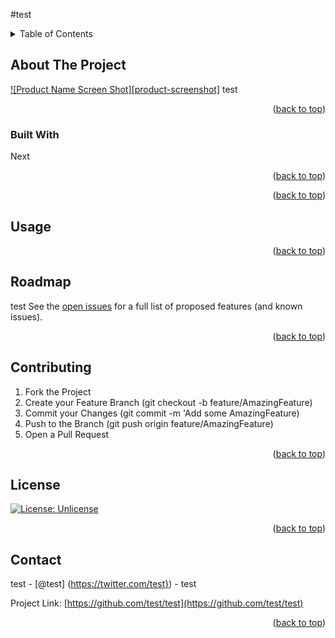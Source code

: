 #test
  <!-- TABLE OF CONTENTS -->
  <details>
    <summary>Table of Contents</summary>
    <ol>
      <li>
        <a href="#about-the-project">About The Project</a>
        <p>test 
        </p>
        <ul>
          <li><a href="#built-with">Built With</a></li>
        </ul>
      </li>
      <li>
        <a href="#getting-started">Getting Started</a>
        <ul>
          <li><a href="#prerequisites">Prerequisites</a></li>
          <li><a href="#installation">Installation</a></li>
        </ul>
      </li>
      <li><a href="#usage">Usage</a></li>
      <li><a href="#roadmap">Roadmap</a></li>
      <li><a href="#contributing">Contributing</a></li>
      <li><a href="#license">License</a></li>
      <li><a href="#contact">Contact</a></li>
      <li><a href="#acknowledgments">Acknowledgments</a></li>
    </ol>
  </details>
  
  
  
  <!-- ABOUT THE PROJECT -->
  ## About The Project
  
  [![Product Name Screen Shot][product-screenshot]](https://example.com)
  test
  <p align="right">(<a href="#readme-top">back to top</a>)</p>
  
  
  
  ### Built With
  Next
  <p align="right">(<a href="#readme-top">back to top</a>)</p>
  
  
  
  <!-- GETTING STARTED -->
  <!-- ## Getting Started
  
  
  ### Prerequisites -->
  
  
 
  
  <p align="right">(<a href="#readme-top">back to top</a>)</p>
  
  
  
  <!-- USAGE EXAMPLES -->
  ## Usage
  
  <p align="right">(<a href="#readme-top">back to top</a>)</p>
  
  
  
  <!-- ROADMAP -->
  ## Roadmap
  test
  See the [open issues](https://github.com/othneildrew/Best-README-Template/issues) for a full list of proposed features (and known issues).
  
  <p align="right">(<a href="#readme-top">back to top</a>)</p>
  
  
  
  <!-- CONTRIBUTING -->
  ## Contributing
  
  1. Fork the Project
  2. Create your Feature Branch (git checkout -b feature/AmazingFeature)
  3. Commit your Changes (git commit -m 'Add some AmazingFeature)
  4. Push to the Branch (git push origin feature/AmazingFeature)
  5. Open a Pull Request
  
  <p align="right">(<a href="#readme-top">back to top</a>)</p>
  
  
  
  <!-- LICENSE -->
   ## License
  [![License: Unlicense](https://img.shields.io/badge/license-Unlicense-blue.svg)](http://unlicense.org/)
  <p align="right">(<a href="#readme-top">back to top</a>)</p>

  
  
  <!-- CONTACT -->
  ## Contact
  
  test - [@test] (https://twitter.com/test}) - test
  
  Project Link: [https://github.com/test/test](https://github.com/test/test)
  
  <p align="right">(<a href="#readme-top">back to top</a>)</p>